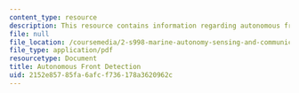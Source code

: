 ```yaml
---
content_type: resource
description: This resource contains information regarding autonomous front detection.
file: null
file_location: /coursemedia/2-s998-marine-autonomy-sensing-and-communications-spring-2012/2152e85785fa6afcf736178a3620962c_MIT2_S998S12_Lab15.pdf
file_type: application/pdf
resourcetype: Document
title: Autonomous Front Detection
uid: 2152e857-85fa-6afc-f736-178a3620962c
---
```

